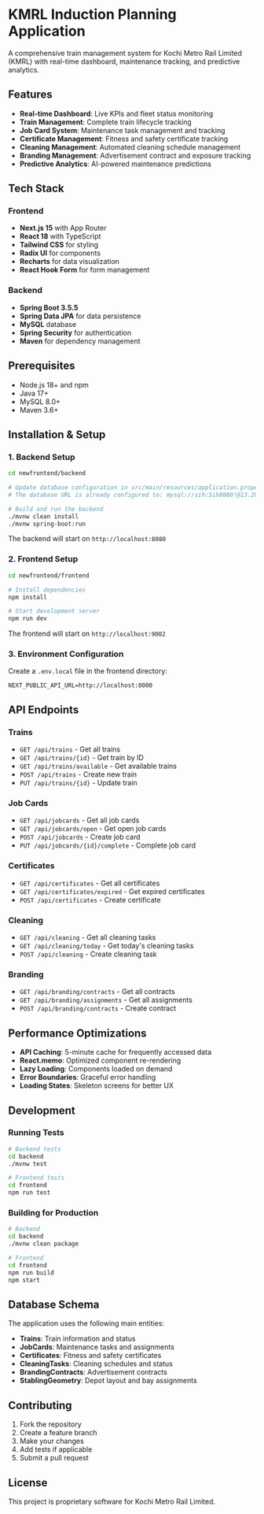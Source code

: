 # KMRL Induction Planning Application

A comprehensive train management system for Kochi Metro Rail Limited (KMRL) with real-time dashboard, maintenance tracking, and predictive analytics.

## Features

- **Real-time Dashboard**: Live KPIs and fleet status monitoring
- **Train Management**: Complete train lifecycle tracking
- **Job Card System**: Maintenance task management and tracking
- **Certificate Management**: Fitness and safety certificate tracking
- **Cleaning Management**: Automated cleaning schedule management
- **Branding Management**: Advertisement contract and exposure tracking
- **Predictive Analytics**: AI-powered maintenance predictions

## Tech Stack

### Frontend

- **Next.js 15** with App Router
- **React 18** with TypeScript
- **Tailwind CSS** for styling
- **Radix UI** for components
- **Recharts** for data visualization
- **React Hook Form** for form management

### Backend

- **Spring Boot 3.5.5**
- **Spring Data JPA** for data persistence
- **MySQL** database
- **Spring Security** for authentication
- **Maven** for dependency management

## Prerequisites

- Node.js 18+ and npm
- Java 17+
- MySQL 8.0+
- Maven 3.6+

## Installation & Setup

### 1. Backend Setup

```bash
cd newfrontend/backend

# Update database configuration in src/main/resources/application.properties
# The database URL is already configured to: mysql://sih:Sih8080!@13.201.96.108/kmrl

# Build and run the backend
./mvnw clean install
./mvnw spring-boot:run
```

The backend will start on `http://localhost:8080`

### 2. Frontend Setup

```bash
cd newfrontend/frontend

# Install dependencies
npm install

# Start development server
npm run dev
```

The frontend will start on `http://localhost:9002`

### 3. Environment Configuration

Create a `.env.local` file in the frontend directory:

```env
NEXT_PUBLIC_API_URL=http://localhost:8080
```

## API Endpoints

### Trains

- `GET /api/trains` - Get all trains
- `GET /api/trains/{id}` - Get train by ID
- `GET /api/trains/available` - Get available trains
- `POST /api/trains` - Create new train
- `PUT /api/trains/{id}` - Update train

### Job Cards

- `GET /api/jobcards` - Get all job cards
- `GET /api/jobcards/open` - Get open job cards
- `POST /api/jobcards` - Create job card
- `PUT /api/jobcards/{id}/complete` - Complete job card

### Certificates

- `GET /api/certificates` - Get all certificates
- `GET /api/certificates/expired` - Get expired certificates
- `POST /api/certificates` - Create certificate

### Cleaning

- `GET /api/cleaning` - Get all cleaning tasks
- `GET /api/cleaning/today` - Get today's cleaning tasks
- `POST /api/cleaning` - Create cleaning task

### Branding

- `GET /api/branding/contracts` - Get all contracts
- `GET /api/branding/assignments` - Get all assignments
- `POST /api/branding/contracts` - Create contract

## Performance Optimizations

- **API Caching**: 5-minute cache for frequently accessed data
- **React.memo**: Optimized component re-rendering
- **Lazy Loading**: Components loaded on demand
- **Error Boundaries**: Graceful error handling
- **Loading States**: Skeleton screens for better UX

## Development

### Running Tests

```bash
# Backend tests
cd backend
./mvnw test

# Frontend tests
cd frontend
npm run test
```

### Building for Production

```bash
# Backend
cd backend
./mvnw clean package

# Frontend
cd frontend
npm run build
npm start
```

## Database Schema

The application uses the following main entities:

- **Trains**: Train information and status
- **JobCards**: Maintenance tasks and assignments
- **Certificates**: Fitness and safety certificates
- **CleaningTasks**: Cleaning schedules and status
- **BrandingContracts**: Advertisement contracts
- **StablingGeometry**: Depot layout and bay assignments

## Contributing

1. Fork the repository
2. Create a feature branch
3. Make your changes
4. Add tests if applicable
5. Submit a pull request

## License

This project is proprietary software for Kochi Metro Rail Limited.
